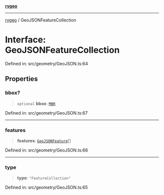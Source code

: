 [**rvgeo**](../README.md)

***

[rvgeo](../globals.md) / GeoJSONFeatureCollection

# Interface: GeoJSONFeatureCollection

Defined in: src/geometry/GeoJSON.ts:64

## Properties

### bbox?

> `optional` **bbox**: [`MBR`](../type-aliases/MBR.md)

Defined in: src/geometry/GeoJSON.ts:67

***

### features

> **features**: [`GeoJSONFeature`](GeoJSONFeature.md)[]

Defined in: src/geometry/GeoJSON.ts:66

***

### type

> **type**: `"FeatureCollection"`

Defined in: src/geometry/GeoJSON.ts:65
